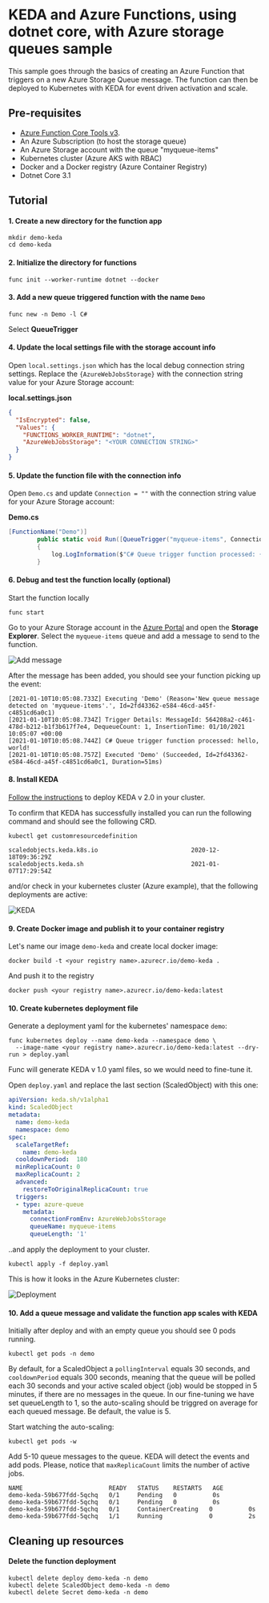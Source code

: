 # KEDA and Azure Functions, using dotnet core,  with Azure storage queues sample

This sample goes through the basics of creating an Azure Function that triggers on a new Azure Storage Queue message.  The function can then be deployed to Kubernetes with KEDA for event driven activation and scale.

## Pre-requisites

* [Azure Function Core Tools v3](https://github.com/azure/azure-functions-core-tools#installing). 
* An Azure Subscription (to host the storage queue)
* An Azure Storage account with the queue "myqueue-items"
* Kubernetes cluster (Azure AKS with RBAC)
* Docker and a Docker registry (Azure Container Registry)
* Dotnet Core 3.1

## Tutorial

#### 1. Create a new directory for the function app

```cli
mkdir demo-keda
cd demo-keda
```

#### 2. Initialize the directory for functions

```cli
func init --worker-runtime dotnet --docker
```

#### 3. Add a new queue triggered function with the name `Demo`

```cli
func new -n Demo -l C#
```

Select **QueueTrigger**



#### 4. Update the local settings file with the storage account info


Open `local.settings.json` which has the local debug connection string settings.  Replace the `{AzureWebJobsStorage}` with the connection string value for your Azure Storage account:

**local.settings.json**
```json
{
  "IsEncrypted": false,
  "Values": {
    "FUNCTIONS_WORKER_RUNTIME": "dotnet",
    "AzureWebJobsStorage": "<YOUR CONNECTION STRING>"
  }
}
```

#### 5. Update the function file with the connection info


Open `Demo.cs` and update `Connection = ""` with the connection string value for your Azure Storage account:

**Demo.cs**
```csharp
[FunctionName("Demo")]
        public static void Run([QueueTrigger("myqueue-items", Connection = "AzureWebJobsStorage")]string myQueueItem, ILogger log)
        {
            log.LogInformation($"C# Queue trigger function processed: {myQueueItem}");
        }
```



#### 6. Debug and test the function locally (optional)

Start the function locally
```cli
func start
```

Go to your Azure Storage account in the [Azure Portal](https://portal.azure.com) and open the **Storage Explorer**.  Select the `myqueue-items` queue and add a message to send to the function.

![Add message](docs/addMessage.png)

After the message has been added, you should see your function picking up the event:

```cli
[2021-01-10T10:05:08.733Z] Executing 'Demo' (Reason='New queue message detected on 'myqueue-items'.', Id=2fd43362-e584-46cd-a45f-c4851cd6a0c1)
[2021-01-10T10:05:08.734Z] Trigger Details: MessageId: 564208a2-c461-478d-b212-b1f3b617f7e4, DequeueCount: 1, InsertionTime: 01/10/2021 10:05:07 +00:00
[2021-01-10T10:05:08.744Z] C# Queue trigger function processed: hello, world!
[2021-01-10T10:05:08.757Z] Executed 'Demo' (Succeeded, Id=2fd43362-e584-46cd-a45f-c4851cd6a0c1, Duration=51ms)
```

#### 8. Install KEDA

[Follow the instructions](https://keda.sh/docs/2.0/deploy/) to deploy KEDA v 2.0 in your cluster.

To confirm that KEDA has successfully installed you can run the following command and should see the following CRD.

```cli
kubectl get customresourcedefinition 

scaledobjects.keda.k8s.io                          2020-12-18T09:36:29Z
scaledobjects.keda.sh                              2021-01-07T17:29:54Z
```

and/or check in your kubernetes cluster (Azure example), that the following deployments are active:

![KEDA](docs/kedaDeployments.png)


#### 9. Create Docker image and publish it to your container registry

Let's name our image `demo-keda` and create local docker image:

```cli
docker build -t <your registry name>.azurecr.io/demo-keda .
```

And push it to the registry

```cli
docker push <your registry name>.azurecr.io/demo-keda:latest
```


#### 10. Create kubernetes deployment file

Generate a deployment yaml for the kubernetes' namespace `demo`:

```cli
func kubernetes deploy --name demo-keda --namespace demo \
  --image-name <your registry name>.azurecr.io/demo-keda:latest --dry-run > deploy.yaml 
```

Func will generate KEDA v 1.0 yaml files, so we would need to fine-tune it.

Open `deploy.yaml` and replace the last section (ScaledObject) with this one:

```yaml
apiVersion: keda.sh/v1alpha1
kind: ScaledObject
metadata:
  name: demo-keda
  namespace: demo
spec:
  scaleTargetRef:
    name: demo-keda
  cooldownPeriod:  180
  minReplicaCount: 0
  maxReplicaCount: 2
  advanced:
    restoreToOriginalReplicaCount: true
  triggers:
  - type: azure-queue
    metadata:
      connectionFromEnv: AzureWebJobsStorage
      queueName: myqueue-items
      queueLength: '1'
```


..and apply the deployment to your cluster.
```cli
kubectl apply -f deploy.yaml
```

This is how it looks in the Azure Kubernetes cluster:

![Deployment](docs/demoDeployment.png)

#### 10. Add a queue message and validate the function app scales with KEDA

Initially after deploy and with an empty queue you should see 0 pods running.

```cli
kubectl get pods -n demo 
```

By default, for a ScaledObject a `pollingInterval` equals 30 seconds, and `cooldownPeriod` equals 300 seconds, meaning that the queue will be polled each 30 seconds and your active scaled object (job) would be stopped in 5 minutes, if there are no messages in the queue. In our fine-tuning we have set queueLength to 1, so the auto-scaling should be triggred on average for each queued message. Be default, the value is 5.

Start watching the auto-scaling:

```cli
kubectl get pods -w
```

Add 5-10 queue messages to the queue. KEDA will detect the events and add pods.
Please, notice that `maxReplicaCount` limits the number of active jobs.

```cli
NAME                        READY   STATUS    RESTARTS   AGE
demo-keda-59b677fdd-5qchq   0/1     Pending   0          0s
demo-keda-59b677fdd-5qchq   0/1     Pending   0          0s
demo-keda-59b677fdd-5qchq   0/1     ContainerCreating   0          0s
demo-keda-59b677fdd-5qchq   1/1     Running             0          2s
```



## Cleaning up resources

#### Delete the function deployment

```cli
kubectl delete deploy demo-keda -n demo
kubectl delete ScaledObject demo-keda -n demo
kubectl delete Secret demo-keda -n demo

```
